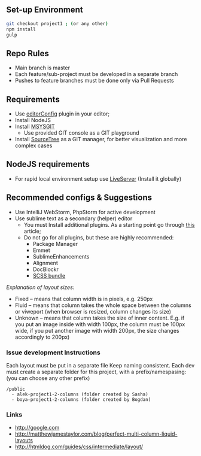 ## Set-up Environment
```bash
git checkout project1 ; (or any other)
npm install
gulp
```

## Repo Rules
- Main branch is master
- Each feature/sub-project must be developed in a separate branch
- Pushes to feature branches must be done only via Pull Requests

## Requirements
- Use [editorConfig](http://editorconfig.org/) plugin in your editor;
- Install NodeJS
- Install [MSYSGIT](https://msysgit.github.io/)
    + Use provided GIT console as a GIT playground
- Install [SourceTree](http://www.sourcetreeapp.com/) as a GIT manager, for better visualization and more complex cases

## NodeJS requirements
- For rapid local environment setup use [LiveServer](https://github.com/tapio/live-server) (Install it globally)

## Recommended configs & Suggestions
- Use IntelliJ WebStorm, PhpStorm for active development
- Use sublime text as a secondary (helper) editor
    + You must Install additional plugins. As a starting point go through [this](https://css-tricks.com/sublime-text-front-end-developers/) article;
    + Do not go for all plugins, but these are highly recommended:
        * Package Manager
        * Emmet
        * SublimeEnhancements
        * Alignment
        * DocBlockr
        * [SCSS bundle](https://github.com/MarioRicalde/SCSS.tmbundle)

*Explanation of layout sizes:*
- Fixed – means that column width is in pixels, e.g. 250px
- Fluid – means that column takes the whole space between the columns or viweport (when browser is resized, column changes its size)
- Unknown – means that column takes the size of inner content. E.g. if you put an image inside with width 100px, the column must be 100px wide, if you put another image with width 200px, the size changes accordingly to 200px)

### Issue development Instructions
Each layout must be put in a separate file
Keep naming consistent.
Each dev must create a separate folder for this project, with a prefix/namespasing: (you can choose any other prefix)
```
/public
  - alek-project1-2-columns (folder created by Sasha)
  - boya-project1-2-columns (folder created by Bogdan)
```

### Links
* http://google.com
* http://matthewjamestaylor.com/blog/perfect-multi-column-liquid-layouts
* http://htmldog.com/guides/css/intermediate/layout/


